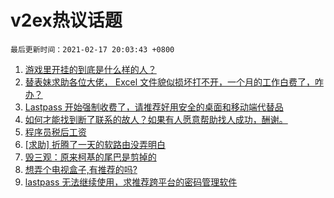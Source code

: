 # v2ex热议话题

`最后更新时间：2021-02-17 20:03:43 +0800`

1. [游戏里开挂的到底是什么样的人？](https://www.v2ex.com/t/753625)
1. [替表妹求助各位大佬， Excel 文件貌似损坏打不开，一个月的工作白费了，咋办？](https://www.v2ex.com/t/753658)
1. [Lastpass 开始强制收费了，请推荐好用安全的桌面和移动端代替品](https://www.v2ex.com/t/753651)
1. [如何才能找到断了联系的故人？如果有人愿意帮助找人成功，酬谢。](https://www.v2ex.com/t/753624)
1. [程序员税后工资](https://www.v2ex.com/t/753635)
1. [[求助] 折腾了一天的软路由没弄明白](https://www.v2ex.com/t/753594)
1. [毁三观：原来柯基的尾巴是剪掉的](https://www.v2ex.com/t/753603)
1. [想弄个电视盒子,有推荐的吗?](https://www.v2ex.com/t/753602)
1. [lastpass 无法继续使用，求推荐跨平台的密码管理软件](https://www.v2ex.com/t/753622)

